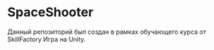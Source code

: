 # SpaceShooter
Данный репозиторий был создан в рамках обучающего курса от SkillFactory
Игра на Unity. 
